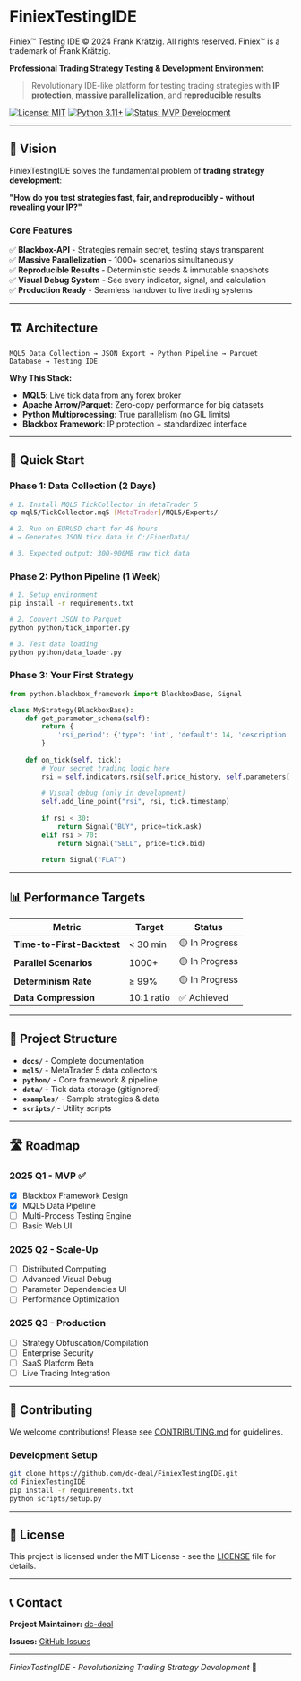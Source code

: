 # FiniexTestingIDE

Finiex™ Testing IDE
© 2024 Frank Krätzig. All rights reserved.
Finiex™ is a trademark of Frank Krätzig.

**Professional Trading Strategy Testing & Development Environment**

> Revolutionary IDE-like platform for testing trading strategies with **IP protection**, **massive parallelization**, and **reproducible results**.

[![License: MIT](https://img.shields.io/badge/License-MIT-yellow.svg)](https://opensource.org/licenses/MIT)
[![Python 3.11+](https://img.shields.io/badge/python-3.11+-blue.svg)](https://www.python.org/downloads/)
[![Status: MVP Development](https://img.shields.io/badge/status-MVP%20Development-orange.svg)]()

---

## 🚀 Vision

FiniexTestingIDE solves the fundamental problem of **trading strategy development**:

**"How do you test strategies fast, fair, and reproducibly - without revealing your IP?"**

### Core Features

✅ **Blackbox-API** - Strategies remain secret, testing stays transparent  
✅ **Massive Parallelization** - 1000+ scenarios simultaneously  
✅ **Reproducible Results** - Deterministic seeds & immutable snapshots  
✅ **Visual Debug System** - See every indicator, signal, and calculation  
✅ **Production Ready** - Seamless handover to live trading systems  

---

## 🏗️ Architecture

```
MQL5 Data Collection → JSON Export → Python Pipeline → Parquet Database → Testing IDE
```

**Why This Stack:**
- **MQL5**: Live tick data from any forex broker
- **Apache Arrow/Parquet**: Zero-copy performance for big datasets  
- **Python Multiprocessing**: True parallelism (no GIL limits)
- **Blackbox Framework**: IP protection + standardized interface

---

## 🎯 Quick Start

### Phase 1: Data Collection (2 Days)
```bash
# 1. Install MQL5 TickCollector in MetaTrader 5
cp mql5/TickCollector.mq5 [MetaTrader]/MQL5/Experts/

# 2. Run on EURUSD chart for 48 hours
# → Generates JSON tick data in C:/FinexData/

# 3. Expected output: 300-900MB raw tick data
```

### Phase 2: Python Pipeline (1 Week)
```bash
# 1. Setup environment
pip install -r requirements.txt

# 2. Convert JSON to Parquet
python python/tick_importer.py

# 3. Test data loading
python python/data_loader.py
```

### Phase 3: Your First Strategy
```python
from python.blackbox_framework import BlackboxBase, Signal

class MyStrategy(BlackboxBase):
    def get_parameter_schema(self):
        return {
            'rsi_period': {'type': 'int', 'default': 14, 'description': 'RSI Period'}
        }
    
    def on_tick(self, tick):
        # Your secret trading logic here
        rsi = self.indicators.rsi(self.price_history, self.parameters['rsi_period'])
        
        # Visual debug (only in development)
        self.add_line_point("rsi", rsi, tick.timestamp)
        
        if rsi < 30:
            return Signal("BUY", price=tick.ask)
        elif rsi > 70:
            return Signal("SELL", price=tick.bid)
        
        return Signal("FLAT")
```

---

## 📊 Performance Targets

| Metric | Target | Status |
|--------|---------|---------|
| **Time-to-First-Backtest** | < 30 min | 🟡 In Progress |
| **Parallel Scenarios** | 1000+ | 🟡 In Progress |
| **Determinism Rate** | ≥ 99% | 🟡 In Progress |
| **Data Compression** | 10:1 ratio | ✅ Achieved |

---

## 📁 Project Structure

- **`docs/`** - Complete documentation
- **`mql5/`** - MetaTrader 5 data collectors
- **`python/`** - Core framework & pipeline
- **`data/`** - Tick data storage (gitignored)
- **`examples/`** - Sample strategies & data
- **`scripts/`** - Utility scripts

---

## 🛣️ Roadmap

### 2025 Q1 - MVP ✅
- [x] Blackbox Framework Design
- [x] MQL5 Data Pipeline
- [ ] Multi-Process Testing Engine
- [ ] Basic Web UI

### 2025 Q2 - Scale-Up
- [ ] Distributed Computing
- [ ] Advanced Visual Debug
- [ ] Parameter Dependencies UI
- [ ] Performance Optimization

### 2025 Q3 - Production
- [ ] Strategy Obfuscation/Compilation
- [ ] Enterprise Security
- [ ] SaaS Platform Beta
- [ ] Live Trading Integration

---

## 🤝 Contributing

We welcome contributions! Please see [CONTRIBUTING.md](docs/contributing.md) for guidelines.

### Development Setup
```bash
git clone https://github.com/dc-deal/FiniexTestingIDE.git
cd FiniexTestingIDE
pip install -r requirements.txt
python scripts/setup.py
```

---

## 📄 License

This project is licensed under the MIT License - see the [LICENSE](LICENSE) file for details.

---

## 📞 Contact

**Project Maintainer:** [dc-deal](https://github.com/dc-deal)

**Issues:** [GitHub Issues](https://github.com/dc-deal/FiniexTestingIDE/issues)

---

*FiniexTestingIDE - Revolutionizing Trading Strategy Development* 🚀
